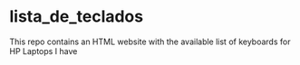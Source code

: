 # lista_de_teclados
This repo contains an HTML website with the available list of keyboards for HP Laptops I have
